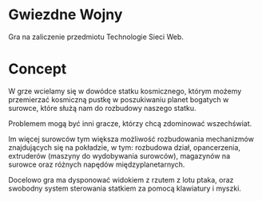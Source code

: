 Gwiezdne Wojny
=================

Gra na zaliczenie przedmiotu Technologie Sieci Web.

Concept
================

W grze wcielamy się w dowódce statku kosmicznego, którym możemy przemierzać kosmiczną pustkę w poszukiwaniu planet bogatych w surowce, które służą nam do rozbudowy naszego statku. 

Problemem mogą być inni gracze, którzy chcą zdominować wszechświat.

Im więcej surowców tym większa możliwość rozbudowania mechanizmów znajdujących się na pokładzie, w tym: rozbudowa dział, opancerzenia, extruderów (maszyny do wydobywania surowców), magazynów na surowce oraz różnych napędów międzyplanetarnych.

Docelowo gra ma dysponować widokiem z rzutem z lotu ptaka, oraz swobodny system sterowania statkiem za pomocą klawiatury i myszki.